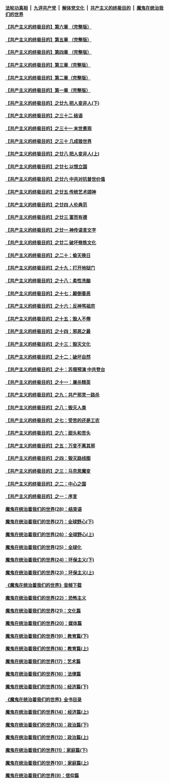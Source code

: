 ####  [法轮功真相](../../../../basic/blob/master/README.md?t=07082102) &nbsp;|&nbsp; [九评共产党](../../../../9ping.md/blob/master/README.md?t=07082102) &nbsp;|&nbsp; [解体党文化](../../../../jtdwh.md/blob/master/README.md?t=07082102)  &nbsp;|&nbsp; [共产主义的终极目的](../../../../gczydzjmd.md/blob/master/README.md?t=07082102) &nbsp;|&nbsp; [魔鬼在统治我们的世界](../../../../mgztzwmdsj.md/blob/master/README.md?t=07082102) 

#### [【共产主义的终极目的】第六章 （完整版）](../pages/nsc422/n11428913.md?t=07082102) 

#### [【共产主义的终极目的】第五章 （完整版）](../pages/nsc422/n11428912.md?t=07082102) 

#### [【共产主义的终极目的】第四章 （完整版）](../pages/nsc422/n11428907.md?t=07082102) 

#### [【共产主义的终极目的】第三章（完整版）](../pages/nsc422/n11428848.md?t=07082102) 

#### [【共产主义的终极目的】第二章（完整版）](../pages/nsc422/n11428831.md?t=07082102) 

#### [【共产主义的终极目的】第一章（完整版）](../pages/nsc422/n11417651.md?t=07082102) 

#### [【共产主义的终极目的】之廿九 把人变非人(下)](../pages/nsc422/n11344140.md?t=07082102) 

#### [【共产主义的终极目的】之三十二 结语](../pages/nsc422/n11360535.md?t=07082102) 

#### [【共产主义的终极目的】之三十一 末世景观](../pages/nsc422/n11351129.md?t=07082102) 

#### [【共产主义的终极目的】之三十 几成狼世界](../pages/nsc422/n11348280.md?t=07082102) 

#### [【共产主义的终极目的】之廿八 把人变非人(上)](../pages/nsc422/n11340492.md?t=07082102) 

#### [【共产主义的终极目的】之廿七 以恨立国](../pages/nsc422/n11336944.md?t=07082102) 

#### [【共产主义的终极目的】之廿六 中共对抗普世价值](../pages/nsc422/n11324785.md?t=07082102) 

#### [【共产主义的终极目的】之廿五 传统艺术颂神](../pages/nsc422/n11296396.md?t=07082102) 

#### [【共产主义的终极目的】之廿四 人伦典范](../pages/nsc422/n11296397.md?t=07082102) 

#### [【共产主义的终极目的】之廿三 富而有德](../pages/nsc422/n11283598.md?t=07082102) 

#### [【共产主义的终极目的】之廿一 神传语言文字](../pages/nsc422/n11263265.md?t=07082102) 

#### [【共产主义的终极目的】之廿二 破坏修炼文化](../pages/nsc422/n11245728.md?t=07082102) 

#### [【共产主义的终极目的】之二十：偷天换日](../pages/nsc422/n11238846.md?t=07082102) 

#### [【共产主义的终极目的】之十九：打开地狱门](../pages/nsc422/n11206376.md?t=07082102) 

#### [【共产主义的终极目的】之十八：柔性洗脑](../pages/nsc422/n11199994.md?t=07082102) 

#### [【共产主义的终极目的】之十七：颠倒善恶](../pages/nsc422/n11179782.md?t=07082102) 

#### [【共产主义的终极目的】之十六：反神骂祖宗](../pages/nsc422/n11166798.md?t=07082102) 

#### [【共产主义的终极目的】之十五：毁人不倦](../pages/nsc422/n11166792.md?t=07082102) 

#### [【共产主义的终极目的】之十四：邪恶之最](../pages/nsc422/n11150249.md?t=07082102) 

#### [【共产主义的终极目的】之十三：毁灭文化](../pages/nsc422/n11135227.md?t=07082102) 

#### [【共产主义的终极目的】之十二：破坏自然](../pages/nsc422/n11135214.md?t=07082102) 

#### [【共产主义的终极目的】之十：苏俄预演 中共登台](../pages/nsc422/n11118424.md?t=07082102) 

#### [【共产主义的终极目的】之十一：屠杀精英](../pages/nsc422/n11118442.md?t=07082102) 

#### [【共产主义的终极目的】之九：共产邪灵一路杀](../pages/nsc422/n11114139.md?t=07082102) 

#### [【共产主义的终极目的】之八：毁灭人类](../pages/nsc422/n11108503.md?t=07082102) 

#### [【共产主义的终极目的】之七：受苦的还是工农](../pages/nsc422/n11101809.md?t=07082102) 

#### [【共产主义的终极目的】之六：甜头和苦头](../pages/nsc422/n11096971.md?t=07082102) 

#### [【共产主义的终极目的】之五：万变不离其邪](../pages/nsc422/n11091285.md?t=07082102) 

#### [【共产主义的终极目的】之四：毁灭路线图](../pages/nsc422/n11086284.md?t=07082102) 

#### [【共产主义的终极目的】之三：马克思魔变](../pages/nsc422/n11061941.md?t=07082102) 

#### [【共产主义的终极目的】之二：中心之国](../pages/nsc422/n11047728.md?t=07082102) 

#### [【共产主义的终极目的】之一：序言](../pages/nsc422/n11086077.md?t=07082102) 

#### [魔鬼在统治着我们的世界(28)：结束语](../pages/nsc422/n10936246.md?t=07082102) 

#### [魔鬼在统治着我们的世界(27)：全球野心(下)](../pages/nsc422/n10928319.md?t=07082102) 

#### [魔鬼在统治着我们的世界(26)：全球野心(上)](../pages/nsc422/n10900318.md?t=07082102) 

#### [魔鬼在统治着我们的世界(25)：全球化](../pages/nsc422/n10788205.md?t=07082102) 

#### [魔鬼在统治着我们的世界(24)：环保主义(下)](../pages/nsc422/n10695307.md?t=07082102) 

#### [魔鬼在统治着我们的世界(23)：环保主义(上)](../pages/nsc422/n10688613.md?t=07082102) 

#### [《魔鬼在统治着我们的世界》音频下载](../pages/nsc422/n10635553.md?t=07082102) 

#### [魔鬼在统治着我们的世界(22)：恐怖主义](../pages/nsc422/n10614727.md?t=07082102) 

#### [魔鬼在统治着我们的世界(21)：文化篇](../pages/nsc422/n10597706.md?t=07082102) 

#### [魔鬼在统治着我们的世界(20)：媒体篇](../pages/nsc422/n10586579.md?t=07082102) 

#### [魔鬼在统治着我们的世界(19)：教育篇(下)](../pages/nsc422/n10564808.md?t=07082102) 

#### [魔鬼在统治着我们的世界(18)：教育篇(上)](../pages/nsc422/n10526970.md?t=07082102) 

#### [魔鬼在统治着我们的世界(17)：艺术篇](../pages/nsc422/n10499093.md?t=07082102) 

#### [魔鬼在统治着我们的世界(16)：法律篇](../pages/nsc422/n10485969.md?t=07082102) 

#### [魔鬼在统治着我们的世界(15)：经济篇(下)](../pages/nsc422/n10469975.md?t=07082102) 

#### [《魔鬼在统治着我们的世界》全书目录](../pages/nsc422/n10464261.md?t=07082102) 

#### [魔鬼在统治着我们的世界(14)：经济篇(上)](../pages/nsc422/n10457370.md?t=07082102) 

#### [魔鬼在统治着我们的世界(13)：政治篇(下)](../pages/nsc422/n10448270.md?t=07082102) 

#### [魔鬼在统治着我们的世界(12)：政治篇(上)](../pages/nsc422/n10444576.md?t=07082102) 

#### [魔鬼在统治着我们的世界(11)：家庭篇(下)](../pages/nsc422/n10440961.md?t=07082102) 

#### [魔鬼在统治着我们的世界(10)：家庭篇(上)](../pages/nsc422/n10435448.md?t=07082102) 

#### [魔鬼在统治着我们的世界(9)：信仰篇](../pages/nsc422/n10432159.md?t=07082102) 

